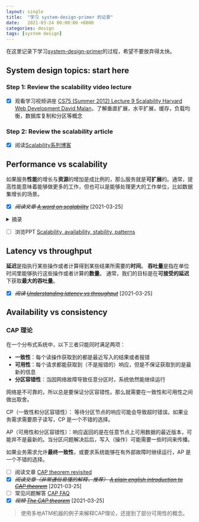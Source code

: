 ```yaml
---
layout: single
title:  "学习 system-design-primer 的记录"
date:   2021-03-24 00:00:00 +0800
categories: design
tags: [system design]
---
```


在这里记录下学习[system-design-primer](https://github.com/donnemartin/system-design-primer)的过程，希望不要放弃得太快。


## System design topics: start here

### Step 1: Review the scalability video lecture

* [x] 观看学习视频讲座 [CS75 (Summer 2012) Lecture 9 Scalability Harvard Web Development David Malan](https://www.youtube.com/watch?v=-W9F__D3oY4)，了解垂直扩展，水平扩展，缓存，负载均衡，数据库复制和分区等概念

### Step 2: Review the scalability article

* [x] 阅读[Scalability系列博客](https://www.lecloud.net/tagged/scalability/chrono)

## Performance vs scalability

如果服务**性能**的增长与**资源**的增加是成比例的，那么服务就是**可扩展**的。通常，提高性能意味着能够做更多的工作，但也可以是能够处理更大的工作单位，比如数据集增长的场景。

* [X] ~~*阅读文章 [A word on scalability](https://www.allthingsdistributed.com/2006/03/a_word_on_scalability.html)*~~ [2021-03-25]

<details>
<summary>摘录</summary>
为什么做到scalability那么难？一是因为，它必须要事先考虑，必须在系统架构设计时就得纳入考虑范围，很多算法在低负载、小数据集时表现很好，但是当请求速率增长，数据集增大，或者分布式系统的节点数增加时效率就大幅度下降了。二是因为，一个可扩展的系统很可能会面对异质性（heterogeneity）问题，这意味着系统里部分节点性能更强或者存储容量更大，这可能导致一些对均一性要求高的算法失效或是没法完全利用硬件资源。
</details>

* [ ] 浏览PPT [Scalability, availability, stability, patterns](http://www.slideshare.net/jboner/scalability-availability-stability-patterns/)

## Latency vs throughput

**延迟**是指执行某些操作或者计算得到某些结果所需要的**时间**。
**吞吐量**是指在单位时间里能够执行这些操作或者计算的**数量**。
通常，我们的目标是在**可接受的延迟**下获取**最大的吞吐量**。

* [X] ~~*阅读 [Understanding latency vs throughput](https://community.cadence.com/cadence_blogs_8/b/sd/posts/understanding-latency-vs-throughput)*~~ [2021-03-25]

## Availability vs consistency

### CAP 理论

在一个分布式系统中，以下三者只能同时满足两项：

* **一致性**：每个读操作获取到的都是最近写入的结果或者报错
* **可用性**：每个请求都能获取到（不是报错的）响应，但是不保证获取到的是最新的信息
* **分区容错性**：当因网络故障导致任意分区时，系统依然能继续运行

网络是不可靠的，所以总是要保证分区容错性。那么就需要在一致性和可用性之间做出取舍。

CP（一致性和分区容错性）： 等待分区节点的响应可能会导致超时错误。如果业务需求需要原子读写，CP 是一个不错的选择。

AP（可用性和分区容错性）：响应返回的是在任意节点上可用数据的最近版本，可能并不是最新的。当分区问题解决后后，写入（操作）可能需要一些时间来传播。

如果业务需求允许**最终一致性**，或要求系统能够在有外部故障时继续运行，AP 是一个不错的选择。

* [ ] 阅读文章 [CAP theorem revisited](https://robertgreiner.com/cap-theorem-revisited/)
* [X] ~~*阅读文章（非常通俗易懂的解释，推荐） [A plain english introduction to CAP theorem](http://ksat.me/a-plain-english-introduction-to-cap-theorem)*~~ [2021-03-25]
* [ ] 常见问题解答 [CAP FAQ](https://github.com/henryr/cap-faq)
* [X] ~~*视频 [The CAP theorem](https://www.youtube.com/watch?v=k-Yaq8AHlFA)*~~ [2021-03-25]

> 使用多地ATM机器的例子来解释CAP理论，还提到了部分可用性的概念。
